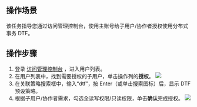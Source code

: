 ## 操作场景
该任务指导您通过访问管理控制台，使用主账号给子用户/协作者授权使用分布式事务 DTF。

## 操作步骤
1. 登录 [访问管理控制台](https://console.cloud.tencent.com/cam) ，进入用户列表。
2. 在用户列表中，找到需要授权的子用户，单击操作列的**授权**。
![](https://main.qcloudimg.com/raw/8f45256aed0cded5a95210e653a748a0.png)
3. 在关联策略搜索框中，输入“dtf”，按 Enter（或单击搜索图标）后，显示 DTF 预设策略。
4. 根据子用户/协作者需求，勾选全读写权限/只读权限，单击**确认**完成授权。
![](https://main.qcloudimg.com/raw/f17e7a199f20967ba93486e83bb8db78.png)

